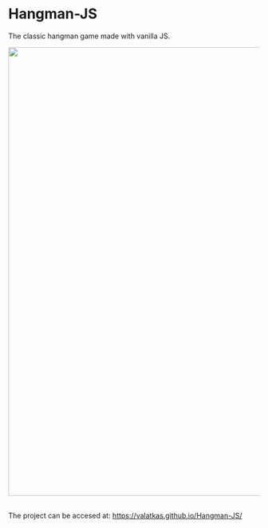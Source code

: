 # Hangman-JS
The classic hangman game made with vanilla JS.
<br>
<p align="center">
  <img width="900" height="auto" src="https://a.pomf.cat/ysxueo.jpg">
</p>
<br>
The project can be accesed at: <a href="https://valatkas.github.io/Hangman-JS/">https://valatkas.github.io/Hangman-JS/</a>
